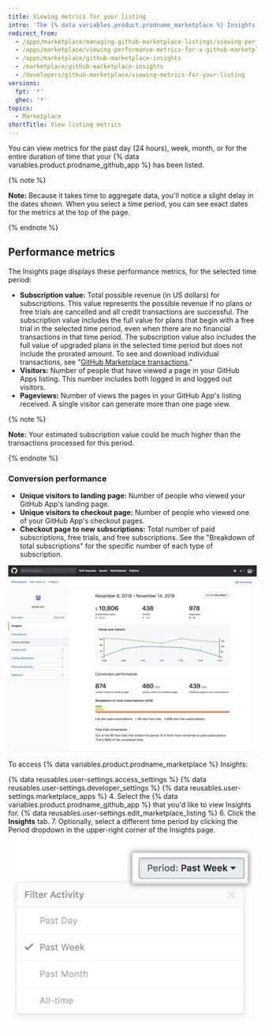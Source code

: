 ```yaml
---
title: Viewing metrics for your listing
intro: 'The {% data variables.product.prodname_marketplace %} Insights page displays metrics for your {% data variables.product.prodname_github_app %}. You can use the metrics to track your {% data variables.product.prodname_github_app %}''s performance and make more informed decisions about pricing, plans, free trials, and how to visualize the effects of marketing campaigns.'
redirect_from:
  - /apps/marketplace/managing-github-marketplace-listings/viewing-performance-metrics-for-a-github-marketplace-listing
  - /apps/marketplace/viewing-performance-metrics-for-a-github-marketplace-listing
  - /apps/marketplace/github-marketplace-insights
  - /marketplace/github-marketplace-insights
  - /developers/github-marketplace/viewing-metrics-for-your-listing
versions:
  fpt: '*'
  ghec: '*'
topics:
  - Marketplace
shortTitle: View listing metrics
---
```

You can view metrics for the past day (24 hours), week, month, or for the entire duration of time that your {% data variables.product.prodname_github_app %} has been listed.

{% note %}

**Note:** Because it takes time to aggregate data, you'll notice a slight delay in the dates shown. When you select a time period, you can see exact dates for the metrics at the top of the page.

{% endnote %}

## Performance metrics

The Insights page displays these performance metrics, for the selected time period:

* **Subscription value:** Total possible revenue (in US dollars) for subscriptions. This value represents the possible revenue if no plans or free trials are cancelled and all credit transactions are successful. The subscription value includes the full value for plans that begin with a free trial in the selected time period, even when there are no financial transactions in that time period. The subscription value also includes the full value of upgraded plans in the selected time period but does not include the prorated amount. To see and download individual transactions, see "[GitHub Marketplace transactions](/marketplace/github-marketplace-transactions/)."
* **Visitors:** Number of people that have viewed a page in your GitHub Apps listing. This number includes both logged in and logged out visitors.
* **Pageviews:** Number of views the pages in your GitHub App's listing received. A single visitor can generate more than one page view.

{% note %}

**Note:**  Your estimated subscription value could be much higher than the transactions processed for this period. 

{% endnote %}

### Conversion performance

* **Unique visitors to landing page:** Number of people who viewed your GitHub App's landing page.
* **Unique visitors to checkout page:** Number of people who viewed one of your GitHub App's checkout pages.
* **Checkout page to new subscriptions:** Total number of paid subscriptions, free trials, and free subscriptions. See the "Breakdown of total subscriptions" for the specific number of each type of subscription.

![Marketplace insights](/assets/images/marketplace/marketplace_insights.png)

To access {% data variables.product.prodname_marketplace %} Insights:

{% data reusables.user-settings.access_settings %}
{% data reusables.user-settings.developer_settings %}
{% data reusables.user-settings.marketplace_apps %}
4. Select the {% data variables.product.prodname_github_app %} that you'd like to view Insights for.
{% data reusables.user-settings.edit_marketplace_listing %}
6. Click the **Insights** tab.
7. Optionally, select a different time period by clicking the Period dropdown in the upper-right corner of the Insights page.
![Marketplace time period](/assets/images/marketplace/marketplace_insights_time_period.png)
